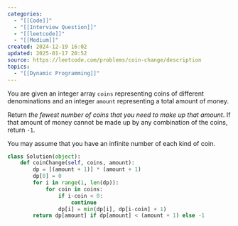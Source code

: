 ```yaml
---
categories:
  - "[[Code]]"
  - "[[Interview Question]]"
  - "[[leetcode]]"
  - "[[Medium]]"
created: 2024-12-19 16:02
updated: 2025-01-17 20:52
source: https://leetcode.com/problems/coin-change/description
topics:
  - "[[Dynamic Programming]]"
---
```

You are given an integer array `coins` representing coins of different denominations and an integer `amount` representing a total amount of money.

Return _the fewest number of coins that you need to make up that amount_. If that amount of money cannot be made up by any combination of the coins, return `-1`.

You may assume that you have an infinite number of each kind of coin.
```python
class Solution(object):
    def coinChange(self, coins, amount):
        dp = [(amount + 1)] * (amount + 1)
        dp[0] = 0
        for i in range(1, len(dp)):
            for coin in coins:
                if i-coin < 0:
                    continue
                dp[i] = min(dp[i], dp[i-coin] + 1)
        return dp[amount] if dp[amount] < (amount + 1) else -1
```